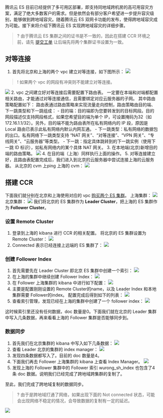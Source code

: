 腾讯云 ES 目前已经提供了多可用区部署，即支持同地域跨机房的高可用容灾方案，满足了绝大多数客户的需求。但是依然会有部分客户希望进一步提升容灾级别，能够做到跨地域容灾。随着腾讯云 ES 双网卡功能的发布，使得跨地域容灾成为可能。接下来将介绍下腾讯云 ES 实现跨地域容灾的详细步骤。
>? 由于腾讯云 ES 集群之间的证书是不一致的，因此在搭建 CCR 环境之前，请先 [提交工单](https://console.cloud.tencent.com/workorder/category) 让后端先将两个集群证书设置为一致。
## 对等连接
1. 首先将北京和上海的两个 vpc 建立对等连接，如下图所示：
![](https://qcloudimg.tencent-cloud.cn/raw/bfd6bbf34b42e99e295887bb61bde458.png)
>! 如果两个 vpc 的网段有冲突则不能建立对等连接。
>
![](https://qcloudimg.tencent-cloud.cn/raw/1ccd733ec92df72539e577e3541c6193.png)
2. vpc 之间建立好对等连接后需要配置下路由表。 
一定要在本端和对端都配置相关路由，才能通过对等连接通信，且需要绑定对应云服务器的子网。
其中路由策略配置如下： 
路由表通过路由策略来实现流量走向控制，路由策略由目的端、下一跳类型和下一跳组成：
	- 目的端：目的端即为您要转发到的目标网段。目的网段描述仅支持网段格式，如果您希望目的端为单个 IP，可设置掩码为32（如172.16.1.1/32）。另外，目的端不能为路由表所在私有网络内的 IP 段，原因是 Local 路由已表示此私有网络内默认内网互通。
	- 下一跳类型：私有网络的数据包的出口。私有网络下一跳类型支持 “NAT 网关”、“对等连接”、“VPN 网关”、“专线网关”、“云服务器”等类型。
	- 下一跳：指定具体跳转到的下一跳实例（使用下一跳 ID 标识），如私有网络内的某个具体 NAT 网关。
3. 在本地端(北京)新增目的端的路由策略。 
![](https://qcloudimg.tencent-cloud.cn/raw/596540e430f3fc0f5509aead7a345c40.png)
4. 在目的端（上海）同样执行上面的操作。 
5. 对等连接建立好，且路由表配置完成后，我们进入到北京的云服务器中尝试连接上海的云服务器。
从北京的 cvm 上ping 上海的 cvm： 
![](https://qcloudimg.tencent-cloud.cn/raw/2a86e5055b387773f92f545b26713de7.png)

## 搭建 CCR
下面我们就分别在北京和上海使用对应的 vpc [购买两个 ES 集群](https://buy.cloud.tencent.com/es)。 
上海集群：
![](https://qcloudimg.tencent-cloud.cn/raw/c49fe6b1e3ec45e75d01f075dc34192e.png)
北京集群：
![](https://qcloudimg.tencent-cloud.cn/raw/cd9be0d47a66004b1090d6e047270e59.png)
我们将北京的 ES 集群作为 **Leader Cluster**，把上海的 ES 集群作为 **Follower Cluster**。
### 设置 Remote Cluster
1. 登录到上海的 kibana 进行 CCR 的相关配置。
将北京的 ES 集群设置为 Remote Cluster：
![](https://qcloudimg.tencent-cloud.cn/raw/73c4beb4b38de262ab75ff8d739595fd.png)
2. Connected 表示已经连接上远端的 ES 集群了：
![](https://qcloudimg.tencent-cloud.cn/raw/c14afbe83d8518d9b782d60fc53ddf22.png)


### 创建 Follower Index
1. 首先需要先在 Leader Cluster 即北京 ES 集群中创建一个索引：
![](https://qcloudimg.tencent-cloud.cn/raw/f3adc021f006f4b63eee005bc77dbb3e.png)
2. 在上海的集群中继续创建 Follower Index：
![](https://qcloudimg.tencent-cloud.cn/raw/410486692f16501b32f4c0cb3c14c7e6.png)
3. 在 Follower 上海集群的 kibana 中进行如下配置：
![](https://qcloudimg.tencent-cloud.cn/raw/5eb2fbaf4ac7592679a35379160bea8f.png)
4. 主要是配置刚刚设置的 Remote Cluster的name，以及 Leader Index 和本地集群需要 Follower的index。 
配置完成后得到如下的列表： 
![](https://qcloudimg.tencent-cloud.cn/raw/8cba351c0de9e820cca4e25d1d10665a.png)
5. 查看索引管理，发现已经在上海的集群中创建了一个 follower index：
![](https://qcloudimg.tencent-cloud.cn/raw/23e1fb396f88b6f2d7aa9d988f051af2.png)

这时候索引里还没有任何数据，doc 数量是0。下面我们就在北京的 Leader 集群中写入几条数据，再来看看上海的 Follower 集群是否能够同步到。 

### 数据同步
1. 首先我们在北京集群的 kibana 中写入如下几条数据： 
![](https://qcloudimg.tencent-cloud.cn/raw/2794efbf3944ce4fc3aabbb88ae730cd.png)
2. 查看 Leader 北京的集群的 index manager：
![](https://qcloudimg.tencent-cloud.cn/raw/df6ea8f461327ebcc20f5d120ca0a876.png)
3. 发现四条数据都写入了。目前的 doc 数量是4。
4. 下面我们再去 Follower 上海集群的 kibana 上查看 Index Manager。 
![](https://qcloudimg.tencent-cloud.cn/raw/0e293b2eeffe3ee3782b3858c34b409d.png)
5. 发现上海的 Follower 集群中的 Follower 索引 wurong_sh_index 也包含了4条 doc 数据。说明我们已经完成了跨地域跨集群的复制了。 

至此，我们完成了跨地域复制的数据同步。
>? 由于是跨地域打通了网络，如果出现下面的 Not connected 状态，可能会出现网络不稳定的情况，会导致数据的复制有一定的延迟。 
>
![](https://qcloudimg.tencent-cloud.cn/raw/16f0f65fe1a2cbb875b4132e70db7a57.png)
